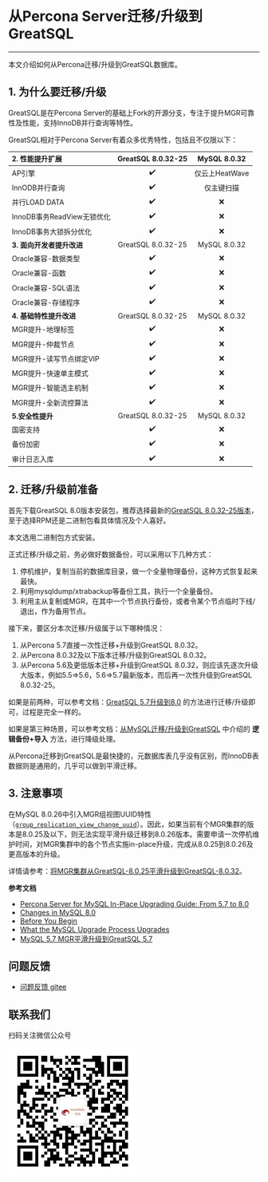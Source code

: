 # 从Percona Server迁移/升级到GreatSQL
---

本文介绍如何从Percona迁移/升级到GreatSQL数据库。

## 1. 为什么要迁移/升级

GreatSQL是在Percona Server的基础上Fork的开源分支，专注于提升MGR可靠性及性能，支持InnoDB并行查询等特性。

GreatSQL相对于Percona Server有着众多优秀特性，包括且不仅限以下：

| **2. 性能提升扩展** | GreatSQL 8.0.32-25 | MySQL 8.0.32 |
| :--- | :---: | :---: |
|AP引擎| :heavy_check_mark: | 仅云上HeatWave |
|InnODB并行查询| :heavy_check_mark: | 仅主键扫描 |
|并行LOAD DATA| :heavy_check_mark: | ❌ |
|InnoDB事务ReadView无锁优化| :heavy_check_mark: | ❌ |
|InnoDB事务大锁拆分优化| :heavy_check_mark: | ❌ |
| **3. 面向开发者提升改进** | GreatSQL 8.0.32-25 | MySQL 8.0.32 |
|Oracle兼容-数据类型| :heavy_check_mark: | ❌ |
|Oracle兼容-函数| :heavy_check_mark: | ❌ |
|Oracle兼容-SQL语法| :heavy_check_mark: | ❌ |
|Oracle兼容-存储程序| :heavy_check_mark: | ❌ |
| **4. 基础特性提升改进** | GreatSQL 8.0.32-25 | MySQL 8.0.32 |
|MGR提升-地理标签| :heavy_check_mark: | ❌ |
|MGR提升-仲裁节点| :heavy_check_mark: | ❌ |
|MGR提升-读写节点绑定VIP| :heavy_check_mark: | ❌ |
|MGR提升-快速单主模式| :heavy_check_mark: | ❌ |
|MGR提升-智能选主机制| :heavy_check_mark: | ❌ |
|MGR提升-全新流控算法| :heavy_check_mark: | ❌ |
| **5.安全性提升** | GreatSQL 8.0.32-25 | MySQL 8.0.32 |
|国密支持| :heavy_check_mark: | ❌ |
|备份加密| :heavy_check_mark: | ❌ |
|审计日志入库| :heavy_check_mark: | ❌ |



## 2. 迁移/升级前准备

首先下载GreatSQL 8.0版本安装包，推荐选择最新的[GreatSQL 8.0.32-25版本](https://gitee.com/GreatSQL/GreatSQL/releases/GreatSQL-8.0.32-25)，至于选择RPM还是二进制包看具体情况及个人喜好。

本文选用二进制包方式安装。

正式迁移/升级之前，务必做好数据备份，可以采用以下几种方式：

1. 停机维护，复制当前的数据库目录，做一个全量物理备份，这种方式恢复起来最快。
2. 利用mysqldump/xtrabackup等备份工具，执行一个全量备份。
3. 利用主从复制或MGR，在其中一个节点执行备份，或者令某个节点临时下线/退出，作为备用节点。

接下来，要区分本次迁移/升级属于以下哪种情况：

1. 从Percona 5.7直接一次性迁移+升级到GreatSQL 8.0.32。
2. 从Percona 8.0.32及以下版本迁移/升级到GreatSQL 8.0.32。
3. 从Percona 5.6及更低版本迁移+升级到GreatSQL 8.0.32，则应该先逐次升级大版本，例如5.5=>5.6，5.6=>5.7最新版本，而后再一次性升级到GreatSQL 8.0.32-25。

如果是前两种，可以参考文档：[GreatSQL 5.7升级到8.0](./1-upgrade-to-greatsql8.md) 的方法进行迁移/升级即可，过程是完全一样的。

如果是第三种场景，可以参考文档：[从MySQL迁移/升级到GreatSQL](./2-migrate-from-mysql-togreatsql.md) 中介绍的 **逻辑备份+导入** 方法，进行降级处理。

从Percona迁移到GreatSQL是最快捷的，元数据库表几乎没有区别，而InnoDB表数据则是通用的，几乎可以做到平滑迁移。


## 3. 注意事项

在MySQL 8.0.26中引入MGR组视图UUID特性（[`group_replication_view_change_uuid`](https://dev.mysql.com/doc/refman/8.0/en/group-replication-system-variables.html#sysvar_group_replication_view_change_uuid)）。因此，如果当前有个MGR集群的版本是8.0.25及以下，则无法实现平滑升级迁移到8.0.26版本。需要申请一次停机维护时间，对MGR集群中的各个节点实施in-place升级，完成从8.0.25到8.0.26及更高版本的升级。

详情请参考：[将MGR集群从GreatSQL-8.0.25平滑升级到GreatSQL-8.0.32](https://greatsql.cn/thread-530-1-1.html)。

**参考文档**

- [Percona Server for MySQL In-Place Upgrading Guide: From 5.7 to 8.0](https://docs.percona.com/percona-server/latest/upgrading_guide.html)
- [Changes in MySQL 8.0](https://dev.mysql.com/doc/refman/8.0/en/upgrading-from-previous-series.html)
- [Before You Begin](https://dev.mysql.com/doc/refman/8.0/en/upgrade-before-you-begin.html)
- [What the MySQL Upgrade Process Upgrades](https://dev.mysql.com/doc/refman/8.0/en/upgrading-what-is-upgraded.html)
- [MySQL 5.7 MGR平滑升级到GreatSQL 5.7](https://mp.weixin.qq.com/s/u0UAijfM8jHH948ml1PREg)

**问题反馈**
---
- [问题反馈 gitee](https://gitee.com/GreatSQL/GreatSQL-Manual/issues)


**联系我们**
---

扫码关注微信公众号

![greatsql-wx](../greatsql-wx.jpg)

